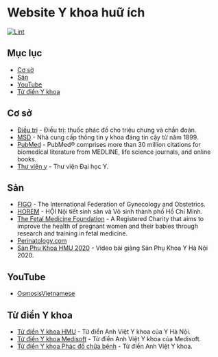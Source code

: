 # Website Y khoa huữ ích

[![Lint](https://github.com/MedPocket/awesome-medsites/actions/workflows/action.yml/badge.svg)](https://github.com/MedPocket/awesome-medsites/actions/workflows/action.yml)

## Mục lục

- [Cơ sở](#cơ-sở)
- [Sản](#sản)
- [YouTube](#youtube)
- [Từ điển Y khoa](#từ-điển-y-khoa)

## Cơ sở

- [Điều trị](https://www.dieutri.vn) - Điều trị: thuốc phác đồ cho triệu chưng và chẩn đoán.
- [MSD](https://www.msdmanuals.com/vi) - Nhà cung cấp thông tin y khoa đáng tin cậy từ năm 1899.
- [PubMed](https://pubmed.ncbi.nlm.nih.gov) - PubMed® comprises more than 30 million citations for biomedical literature from MEDLINE, life science journals, and online books.
- [Thư viện y](https://thuvieny.com) - Thư viện Đại học Y.

## Sản

- [FIGO](https://www.figo.org) - The International Federation of Gynecology and Obstetrics.
- [HOREM](http://hosrem.org.vn) - HỘI Nội tiết sinh sản và Vô sinh thành phố Hồ Chí Minh.
- [The Fetal Medicine Foundation](https://fetalmedicine.org) - A Registered Charity that aims to improve the health of pregnant women and their babies through research and training in fetal medicine.
- [Perinatology.com](http://perinatology.com)
- [Sản Phụ Khoa HMU 2020](https://youtube.com/playlist?list=PLL1t1-UomvZ_LTucKsiTVLxU0_IStehl4) - Video bài giảng Sản Phụ Khoa Y Hà Nội 2020.

## YouTube
- [OsmosisVietnamese](https://www.youtube.com/channel/UCj4fwpXgw-jyiZ4TPAdChbw)

## Từ điển Y khoa

- [Từ điển Y khoa HMU](https://hmu.edu.vn/news/dict.aspx) - Từ điển Anh Việt Y khoa của Y Hà Nội.
- [Từ điển Y khoa Medisoft](http://medisoft.com.vn/medic.asp) - Từ điển Anh Việt Y khoa của Medisoft.
- [Từ điển Y khoa Phác đồ chữa bệnh](https://phacdochuabenh.com/tu-dien-y-hoc/tratu.php) - Từ điển Anh Việt Y khoa.
